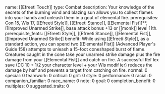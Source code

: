 name: [[Efreeti Touch]]
type: Combat
description: Your knowledge of the secrets of the burning wind and blazing sun allows you to collect flames into your hands and unleash them in a gout of elemental fire.
prerequisites: Con 15, Wis 17, [[Efreeti Style]], [[Efreeti Stance]], [[Elemental Fist]]**, [[Improved Unarmed Strike]], base attack bonus +13 or [[monk]] level 11th.
prerequisite_feats: [[Efreeti Style]], [[Efreeti Stance]], [[Elemental Fist]], [[Improved Unarmed Strike]]
benefit: While using [[Efreeti Style]], as a standard action, you can spend two [[Elemental Fist]] (Advanced Player's Guide 158) attempts to unleash a 15-foot coneshaped burst of flame. Creatures caught in the cone take your unarmed strike damage plus the fire damage from your [[Elemental Fist]] and catch on fire. A successful Ref lex save (DC 10 + 1/2 your character level + your Wis modif ier) reduces the damage by half and prevents a target from catching on fire.
normal: 0
special: 0
teamwork: 0
critical: 0
grit: 0
style: 0
performance: 0
racial: 0
companion_familiar: 0
race_name: 0
note: 0
goal: 0
completion_benefit: 0
multiples: 0
suggested_traits: 0
